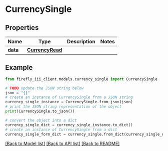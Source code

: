 # CurrencySingle


## Properties

Name | Type | Description | Notes
------------ | ------------- | ------------- | -------------
**data** | [**CurrencyRead**](CurrencyRead.md) |  | 

## Example

```python
from firefly_iii_client.models.currency_single import CurrencySingle

# TODO update the JSON string below
json = "{}"
# create an instance of CurrencySingle from a JSON string
currency_single_instance = CurrencySingle.from_json(json)
# print the JSON string representation of the object
print(CurrencySingle.to_json())

# convert the object into a dict
currency_single_dict = currency_single_instance.to_dict()
# create an instance of CurrencySingle from a dict
currency_single_form_dict = currency_single.from_dict(currency_single_dict)
```
[[Back to Model list]](../README.md#documentation-for-models) [[Back to API list]](../README.md#documentation-for-api-endpoints) [[Back to README]](../README.md)


